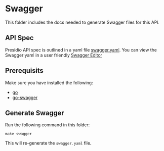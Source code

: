 # Swagger

This folder includes the docs needed to generate Swagger files for this API.

## API Spec

Presidio API spec is outlined in a yaml file [swagger.yaml](swagger.yaml).
You can view the Swagger yaml in a user friendly [Swagger Editor](http://editor.swagger.io/#/?import=https://raw.githubusercontent.com/microsoft/presidio/nava/docs-minor-update/presidio-api/cmd/presidio-api/docs/swagger.yaml#/)

## Prerequisits

Make sure you have installed the following:

- [go](https://golang.org/)
- [go-swagger](https://goswagger.io/)

## Generate Swagger

Run the following command in this folder:

```
make swagger
```

This will re-generate the `swagger.yaml` file.
